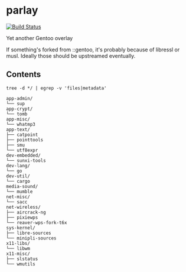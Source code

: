 parlay
======

[![Build Status](https://travis-ci.org/parazyd/parlay.svg?branch=master)](https://travis-ci.org/parazyd/parlay)

Yet another Gentoo overlay

If something's forked from ::gentoo, it's probably because of libressl or musl.
Ideally those should be upstreamed eventually.

## Contents

`tree -d */ | egrep -v 'files|metadata'`

```
app-admin/
└── sup
app-crypt/
└── tomb
app-misc/
└── whatmp3
app-text/
├── catpoint
├── pointtools
├── smu
└── utf8expr
dev-embedded/
└── sunxi-tools
dev-lang/
└── go
dev-util/
└── cargo
media-sound/
└── mumble
net-misc/
└── sacc
net-wireless/
├── aircrack-ng
├── pixiewps
└── reaver-wps-fork-t6x
sys-kernel/
├── libre-sources
└── minipli-sources
x11-libs/
└── libwm
x11-misc/
├── slstatus
└── wmutils
```

